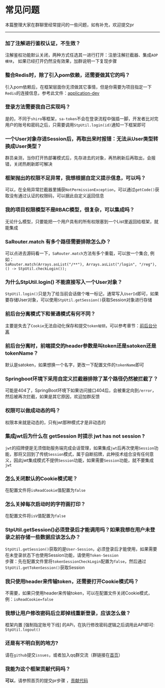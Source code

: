 # 常见问题
本篇整理大家在群聊里经常提问的一些问题，如有补充，欢迎提交pr

--- 

### 加了注解进行鉴权认证，不生效？
注解鉴权功能默认关闭，两种方式任选其一进行打开：注册注解拦截器、集成`AOP模块`，
如果已经打开仍然没有效果，加群说明一下复现步骤 


### 整合Redis时，除了引入pom依赖，还需要做其它的吗？
引入pom依赖后，在框架层面你无须做其它事情，但是你需要为项目指定一下`Redis`的连接信息，参考此文件：[application-dev](https://gitee.com/click33/sa-plus/blob/master/sp-server/src/main/resources/application-dev.yml)


### 登录方法需要我自己实现吗？
是的，不同于`shiro`等框架，`sa-token`不会在登录流程中强插一脚，开发者比对完用户的账号和密码之后，只需要调用`StpUtil.login(id)`通知一下框架即可


### 一个User对象存进Session后，再取出来时报错：无法从User类型转换成User类型？
群员亲测，当你打开热部署模式后，先存进去的对象，再热刷新后再取出，会报错，关闭热刷新即可解决


### 框架抛出的权限不足异常，我想根据自定义提示信息，可以吗？
可以，在全局异常拦截器里捕获`NotPermissionException`，可以通过`getCode()`获取没有通过认证的权限码，可以据此自定义返回信息


### 我的项目权限模型不是RBAC模型，很复杂，可以集成吗？
无论什么模型，只要能把一个用户具有的所有权限塞到一个List里返回给框架，就能集成


### SaRouter.match 有多个路径需要排除怎么办？
可以点进去源码看一下，`SaRouter.match`方法有多个重载，可以放一个集合, 例如：<br>
`SaRouter.match(Arrays.asList("/**"), Arrays.asList("/login", "/reg"), () -> StpUtil.checkLogin());`


### 为什么StpUtil.login() 不能直接写入一个User对象？
`StpUtil.login()`只是为了给当前会话做个唯一标记，通常写入`UserId`即可，如果要存储User对象，可以使用`StpUtil.getSession()`获取Session对象进行存储 


### 前后台分离模式下和普通模式有何不同？
主要是失去了`Cookie`无法自动化保存和提交`token秘钥`，可以参考章节：[前后台分离](/use/not-cookie)


### 前后台分离时，前端提交的header参数是叫token还是satoken还是tokenName？
默认是satoken，如果想换一个名字，更改一下配置文件的`tokenName`即可


### Springboot环境下采用自定义拦截器排除了某个路径仍然被拦截了？
可能是404了，SpringBoot环境下如果访问接口404后，会被重定向到`/error`，然后被再次拦截，如果是其它原因，欢迎加群反馈


### 权限可以做成动态的吗？
权限本来就是动态的，只有jwt那种模式才是非动态的


### 集成jwt后为什么在 getSession 时提示 jwt has not session ?
`jwt`的招牌便是无须借助服务端完成会话管理，如果集成`jwt`后再次使用`Session`功能，那将又回到了传统`Session`模式，属于自断招牌，此种技术组合没有任何意义，因此jwt集成模式不提供`Session`功能，如果需要`Session`功能，就不要集成`jwt`


### 怎么关闭默认的Cookie模式呢？
在配置文件将`isReadCookie`值配置为`false`


### 怎么关掉每次启动时的字符画打印？
在配置文件将`isV`值配置为`false`


### StpUtil.getSession()必须登录后才能调用吗？如果我想在用户未登录之前存储一些数据应该怎么办？
`StpUtil.getSession()`获取的是`User-Session`，必须登录后才能使用，如果需要在未登录状态下也使用Session功能，请使用`Token-Session` <br>
步骤：先在配置文件里将`tokenSessionCheckLogin`配置为`false`，然后通过`StpUtil.getTokenSession()`获取Session 


### 我只使用header来传输token，还需要打开Cookie模式吗？
不需要，如果只使用header来传输token，可以在配置文件关闭Cookie模式，例：`isReadCookie=false`


### 我想让用户修改密码后立即掉线重新登录，应该怎么做？
框架内置 [强制指定账号下线] 的APi，在执行修改密码逻辑之后调用此API即可: `StpUtil.logout()`


### 还是有不明白到的地方?
请在`github`提交`issues`，或者加入qq群交流（群链接在[首页](README?id=交流群)）


### 我能为这个框架贡献代码吗？
**可以**，请参照首页的提交pr步骤 ，[贡献代码](README?id=贡献代码)

